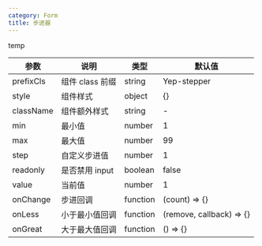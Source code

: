 ```yaml
---
category: Form
title: 步进器
---
```


temp

<DEMO>

| 参数      | 说明            | 类型     | 默认值                   |
| --------- | --------------- | -------- | ------------------------ |
| prefixCls | 组件 class 前缀 | string   | Yep-stepper              |
| style     | 组件样式        | object   | {}                       |
| className | 组件额外样式    | string   | -                        |
| min       | 最小值          | number   | 1                        |
| max       | 最大值          | number   | 99                       |
| step      | 自定义步进值    | number   | 1                        |
| readonly  | 是否禁用 input  | boolean  | false                    |
| value     | 当前值          | number   | 1                        |
| onChange  | 步进回调        | function | (count) => {}            |
| onLess    | 小于最小值回调  | function | (remove, callback) => {} |
| onGreat   | 大于最大值回调  | function | () => {}                 |
